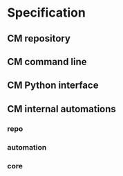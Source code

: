 # Specification

## CM repository

## CM command line

## CM Python interface

## CM internal automations

### repo
### automation
### core
